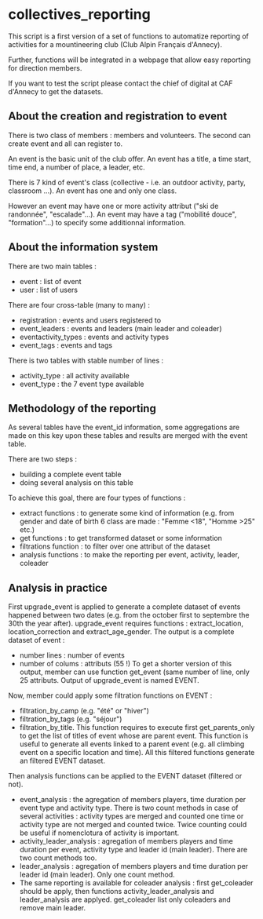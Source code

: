 # collectives_reporting

This script is a first version of a set of functions to automatize reporting of activities for a mountineering club (Club Alpin Français d'Annecy).

Further, functions will be integrated in a webpage that allow easy reporting for direction members.

If you want to test the script please contact the chief of digital at CAF d'Annecy to get the datasets.

## About the creation and registration to event

There is two class of members : members and volunteers. The second can create event and all can register to. 

An event is the basic unit of the club offer. An event has a title, a time start, time end, a number of place, a leader, etc.

There is 7 kind of event's class (collective - i.e. an outdoor activity, party, classroom ...). An event has one and only one class.

However an event may have one or more activity attribut ("ski de randonnée", "escalade"...). An event may have a tag  ("mobilité douce", "formation"...) to specify some additionnal information.  


## About the information system

There are two main tables :
- event : list of event
- user : list of users

There are four cross-table (many to many) :
 - registration : events and users registered to
 - event_leaders : events and leaders (main leader and coleader)
 - eventactivity_types : events and activity types
 - event_tags : events and tags
 
 There is two tables with stable number of lines :
 - activity_type : all activity available
 - event_type : the 7 event type available
 
 ## Methodology of the reporting
 
As several tables have the event_id information, some aggregations are made on this key upon these tables and results are merged with the event table. 

There are two steps :
- building a complete event table
- doing several analysis on this table

To achieve this goal, there are four types of functions :
- extract functions : to generate some kind of information (e.g. from gender and date of birth 6 class are made : "Femme <18", "Homme >25" etc.)
- get functions : to get transformed dataset or some information
- filtrations function : to filter over one attribut of the dataset
- analysis functions : to make the reporting per event, activity, leader, coleader

## Analysis in practice

First upgrade_event is applied to generate a complete dataset of events happened between two dates (e.g. from the october first to septembre the 30th the year after). upgrade_event requires functions : extract_location, location_correction and extract_age_gender. The output is a complete dataset of event : 
- number lines : number of events
- number of colums : attributs (55 !)
To get a shorter version of this output, member can use function get_event  (same number of line, only 25 attributs. 
Output of upgrade_event is named EVENT.

Now, member could apply some filtration functions on EVENT :
- filtration_by_camp (e.g. "été" or "hiver")
- filtration_by_tags (e.g. "séjour")
- filtration_by_title. This function requires to execute first get_parents_only to get the list of titles of event whose are parent event. This function is useful to generate all events linked to a parent event (e.g. all climbing event on a specific location and time).
All this filtered functions generate an filtered EVENT dataset.

Then analysis functions can be applied to the EVENT dataset (filtered or not).
- event_analysis : the agregation of members players, time duration per event type and activity type. There is two count methods in case of several activities : activity types are merged and counted one time or activity type are not merged and counted twice. Twice counting could be useful if nomenclotura of activity is important.
- activity_leader_analysis : agregation of members players and time duration per event, activity type and leader id (main leader). There are two count methods too.
- leader_analysis : agregation of members players and time duration per leader id (main leader). Only one count method.
- The same reporting is available for coleader analysis : first get_coleader should be apply, then functions activity_leader_analysis and leader_analysis are applyed. get_coleader list only coleaders and remove main leader. 
